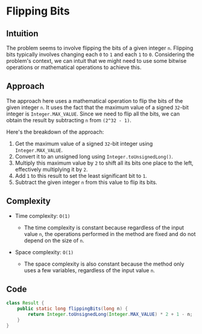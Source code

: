 # Flipping Bits

## Intuition

The problem seems to involve flipping the bits of a given integer `n`. Flipping bits typically involves changing each `0` to `1` and each `1` to `0`. Considering the problem's context, we can intuit that we might need to use some bitwise operations or mathematical operations to achieve this.

## Approach

The approach here uses a mathematical operation to flip the bits of the given integer `n`. It uses the fact that the maximum value of a signed `32`-bit integer is `Integer.MAX_VALUE`. Since we need to flip all the bits, we can obtain the result by subtracting `n` from `(2^32 - 1)`.

Here's the breakdown of the approach:

1. Get the maximum value of a signed `32`-bit integer using `Integer.MAX_VALUE`.
2. Convert it to an unsigned long using `Integer.toUnsignedLong()`.
3. Multiply this maximum value by `2` to shift all its bits one place to the left, effectively multiplying it by `2`.
4. Add `1` to this result to set the least significant bit to `1`.
5. Subtract the given integer `n` from this value to flip its bits.

## Complexity

- Time complexity: `O(1)`

  - The time complexity is constant because regardless of the input value `n`, the operations performed in the method are fixed and do not depend on the size of `n`.

- Space complexity: `O(1)`
  - The space complexity is also constant because the method only uses a few variables, regardless of the input value `n`.

## Code

```java
class Result {
    public static long flippingBits(long n) {
        return Integer.toUnsignedLong(Integer.MAX_VALUE) * 2 + 1 - n;
    }
}
```
